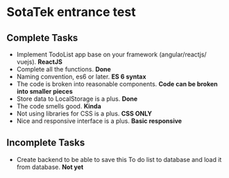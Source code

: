 # SotaTek entrance test

## Complete Tasks
- Implement TodoList app base on your framework (angular/reactjs/ vuejs). **ReactJS**
- Complete all the functions. **Done**
- Naming convention, es6 or later. **ES 6 syntax**
- The code is broken into reasonable components. **Code can be broken into smaller pieces**
- Store data to LocalStorage is a plus. **Done**
- The code smells good. **Kinda**
- Not using libraries for CSS is a plus. **CSS ONLY**
- Nice and responsive interface is a plus. **Basic responsive**

## Incomplete Tasks
- Create backend to be able to save this To do list to database and load it from database. **Not yet**